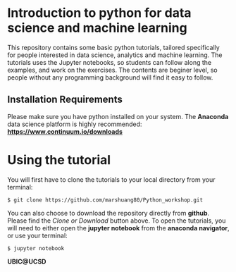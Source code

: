 # Introduction to python for data science and machine learning
This repository contains some basic python tutorials, tailored specifically for people interested in data science, analytics and machine learning. The tutorials uses the Jupyter notebooks, so students can follow along the examples, and work on the exercises. The contents are beginer level, so people without any programming background will find it easy to follow. 

## Installation Requirements
Please make sure you have python installed on your system. The **Anaconda** data science platform is highly recommended:
**https://www.continuum.io/downloads**

# Using the tutorial
You will first have to clone the tutorials to your local directory from your terminal: 
```
$ git clone https://github.com/marshuang80/Python_workshop.git
```
You can also choose to download the repository directly from **github**. Please find the *Clone or Download* button above. 
To open the tutorials, you will need to either open the **jupyter notebook** from the **anaconda navigator**, or use your terminal: 
```
$ jupyter notebook
```

**UBIC@UCSD**
